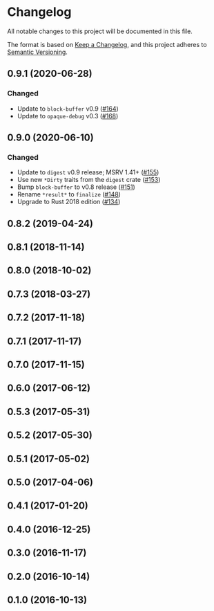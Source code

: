 # Changelog

All notable changes to this project will be documented in this file.

The format is based on [Keep a Changelog](https://keepachangelog.com/en/1.0.0/),
and this project adheres to [Semantic Versioning](https://semver.org/spec/v2.0.0.html).


## 0.9.1 (2020-06-28)
### Changed
- Update to `block-buffer` v0.9 ([#164])
- Update to `opaque-debug` v0.3 ([#168])

[#164]: https://github.com/RustCrypto/hashes/pull/164
[#168]: https://github.com/RustCrypto/hashes/pull/168

## 0.9.0 (2020-06-10)
### Changed
- Update to `digest` v0.9 release; MSRV 1.41+ ([#155])
- Use new `*Dirty` traits from the `digest` crate ([#153])
- Bump `block-buffer` to v0.8 release ([#151])
- Rename `*result*` to `finalize` ([#148])
- Upgrade to Rust 2018 edition ([#134])

[#155]: https://github.com/RustCrypto/hashes/pull/155
[#153]: https://github.com/RustCrypto/hashes/pull/153
[#151]: https://github.com/RustCrypto/hashes/pull/151
[#148]: https://github.com/RustCrypto/hashes/pull/148
[#134]: https://github.com/RustCrypto/hashes/pull/133

## 0.8.2 (2019-04-24)

## 0.8.1 (2018-11-14)

## 0.8.0 (2018-10-02)

## 0.7.3 (2018-03-27)

## 0.7.2 (2017-11-18)

## 0.7.1 (2017-11-17)

## 0.7.0 (2017-11-15)

## 0.6.0 (2017-06-12)

## 0.5.3 (2017-05-31)

## 0.5.2 (2017-05-30)

## 0.5.1 (2017-05-02)

## 0.5.0 (2017-04-06)

## 0.4.1 (2017-01-20)

## 0.4.0 (2016-12-25)

## 0.3.0 (2016-11-17)

## 0.2.0 (2016-10-14)

## 0.1.0 (2016-10-13)
